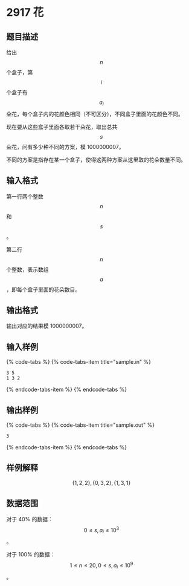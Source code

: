 # 2917 花

## 题目描述

给出 $$n$$ 个盒子，第 $$i$$ 个盒子有 $$a_i$$ 朵花，每个盒子内的花颜色相同（不可区分），不同盒子里面的花颜色不同。

现在要从这些盒子里面各取若干朵花，取出总共 $$s$$ 朵花，问有多少种不同的方案，模 1000000007。

不同的方案是指存在某一个盒子，使得这两种方案从这里取的花朵数量不同。

## 输入格式

第一行两个整数 $$n$$ 和 $$s$$。

第二行 $$n$$ 个整数，表示数组 $$a$$，即每个盒子里面的花朵数目。

## 输出格式

输出对应的结果模 1000000007。

## 输入样例

{% code-tabs %}
{% code-tabs-item title="sample.in" %}
```text
3 5
1 3 2
```
{% endcode-tabs-item %}
{% endcode-tabs %}

## 输出样例

{% code-tabs %}
{% code-tabs-item title="sample.out" %}
```text
3
```
{% endcode-tabs-item %}
{% endcode-tabs %}

## 样例解释

$$\{1,\,2,\,2\},\,\{0,\,3,\,2\},\,\{1,\,3,\,1\}$$

## 数据范围

对于 40% 的数据：$$0 \leq s,\,a_i \leq 10^3$$。

对于 100% 的数据：$$1 \leq n \leq 20,\,0 \leq s,\,a_i \leq 10^9$$。

